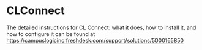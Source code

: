 # CLConnect

The detailed instructions for CL Connect: what it does, how to install it, and how to configure it can be found at https://campuslogicinc.freshdesk.com/support/solutions/5000165850
